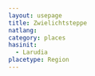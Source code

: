 ```yaml
---
layout: usepage
title: Zwielichtsteppe
natlang:
category: places
hasinit:
  - Larudia
placetype: Region
---
```

